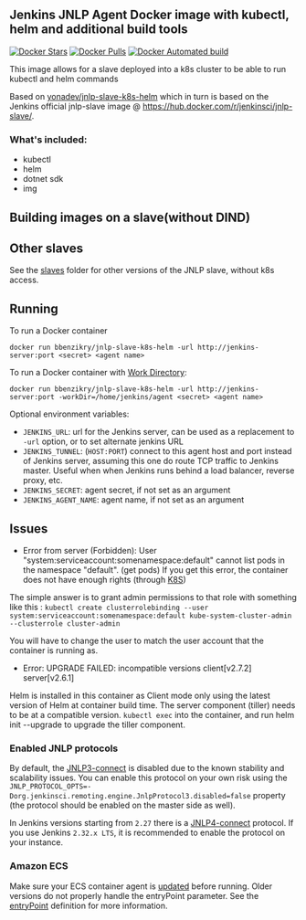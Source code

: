 ## Jenkins JNLP Agent Docker image with kubectl, helm and additional build tools

[![Docker Stars](https://img.shields.io/docker/stars/bbenzikry/jnlp-slave-k8s-helm.svg)](https://hub.docker.com/r/bbenzikry/jnlp-slave-k8s-helm/)
[![Docker Pulls](https://img.shields.io/docker/pulls/bbenzikry/jnlp-slave-k8s-helm.svg)](https://hub.docker.com/r/bbenzikry/jnlp-slave-k8s-helm/)
[![Docker Automated build](https://img.shields.io/docker/automated/bbenzikry/jnlp-slave-k8s-helm.svg)](https://hub.docker.com/r/bbenzikry/jnlp-slave-k8s-helm/)

This image allows for a slave deployed into a k8s cluster to be able to run kubectl and helm commands

Based on [yonadev/jnlp-slave-k8s-helm](https://hub.docker.com/r/yonadev/jnlp-slave-k8s-helm/)
which in turn is based on the Jenkins official jnlp-slave image @ https://hub.docker.com/r/jenkinsci/jnlp-slave/.

### What's included:
* kubectl
* helm
* dotnet sdk
* img


## Building images on a slave(without DIND)


## Other slaves
See the [slaves](./slaves/) folder for other versions of the JNLP slave, without k8s access.

## Running
To run a Docker container

    docker run bbenzikry/jnlp-slave-k8s-helm -url http://jenkins-server:port <secret> <agent name>

To run a Docker container with [Work Directory](https://github.com/jenkinsci/remoting/blob/master/docs/workDir.md):

    docker run bbenzikry/jnlp-slave-k8s-helm -url http://jenkins-server:port -workDir=/home/jenkins/agent <secret> <agent name>

Optional environment variables:

* `JENKINS_URL`: url for the Jenkins server, can be used as a replacement to `-url` option, or to set alternate jenkins URL
* `JENKINS_TUNNEL`: (`HOST:PORT`) connect to this agent host and port instead of Jenkins server, assuming this one do route TCP traffic to Jenkins master. Useful when when Jenkins runs behind a load balancer, reverse proxy, etc.
* `JENKINS_SECRET`: agent secret, if not set as an argument
* `JENKINS_AGENT_NAME`: agent name, if not set as an argument

## Issues

* Error from server (Forbidden): User "system:serviceaccount:somenamespace:default" cannot list pods in the namespace "default". (get pods)
If you get this error, the container does not have enough rights (through [K8S](https://kubernetes.io/docs/admin/authorization/rbac/))

The simple answer is to grant admin permissions to that role with something like this :
`
kubectl create clusterrolebinding --user system:serviceaccount:somenamespace:default kube-system-cluster-admin --clusterrole cluster-admin
`

You will have to change the user to match the user account that the container is running as.

* Error: UPGRADE FAILED: incompatible versions client[v2.7.2] server[v2.6.1]

Helm is installed in this container as Client mode only using the latest version of Helm at container build time.
The server component (tiller) needs to be at a compatible version.   `kubectl exec` into the container, and run helm init --upgrade to upgrade the tiller component.


### Enabled JNLP protocols

By default, the [JNLP3-connect](https://github.com/jenkinsci/remoting/blob/master/docs/protocols.md#jnlp3-connect) is disabled due to the known stability and scalability issues.
You can enable this protocol on your own risk using the
`JNLP_PROTOCOL_OPTS=-Dorg.jenkinsci.remoting.engine.JnlpProtocol3.disabled=false` property (the protocol should be enabled on the master side as well).

In Jenkins versions starting from `2.27` there is a [JNLP4-connect](https://github.com/jenkinsci/remoting/blob/master/docs/protocols.md#jnlp4-connect) protocol.
If you use Jenkins `2.32.x LTS`, it is recommended to enable the protocol on your instance.

### Amazon ECS

Make sure your ECS container agent is [updated](http://docs.aws.amazon.com/AmazonECS/latest/developerguide/ecs-agent-update.html) before running. Older versions do not properly handle the entryPoint parameter. See the [entryPoint](http://docs.aws.amazon.com/AmazonECS/latest/developerguide/task_definition_parameters.html#container_definitions) definition for more information.
